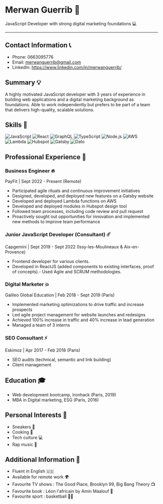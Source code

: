 # Merwan Guerrib 👾
JavaScript Developer with strong digital marketing foundations 💻

---


## Contact Information 📞

- Phone: 0663095776
- Email: merwanguerrib@gmail.com
- LinkedIn: https://www.linkedin.com/in/merwanguerrib/

## Summary 💡

A highly motivated JavaScript developer with 3 years of experience in building web applications and a digital marketing background as foundations. Able to work independently but prefers to be part of a team that delivers high-quality, scalable solutions.

## Skills 🦾

![JavaScript](https://img.shields.io/badge/-JavaScript-EFD81D?style=flat-square)
![React](https://img.shields.io/badge/-React-61DAFB?style=flat-square)
![GraphQL](https://img.shields.io/badge/-GraphQL-E00198?style=flat-square)
![TypeScript](https://img.shields.io/badge/-TypeScript-3077C6?style=flat-square)
![Node.js](https://img.shields.io/badge/-Node.js-339933?style=flat-square)
![AWS](https://img.shields.io/badge/AWS-EA5F06?style=flat-square)
![Lambda](https://img.shields.io/badge/Lambda-D96609?style=flat-square)
![Hubspot](https://img.shields.io/badge/Hubspot-FF5B34?style=flat-square)
![Gatsby](https://img.shields.io/badge/Gatsby-542C84?style=flat-square)
![Dato](https://img.shields.io/badge/Dato-FF7C66?style=flat-square)

## Professional Experience 💼

### Business Engineer 🔥

PayFit | Sept 2022 - Present (Remote)

- Participated agile rituals and continuous improvement initiatives
- Designed, developed, and deployed new features on a Gatsby website
- Developed and deployed Lambda functions on AWS
- Developed and deployed modules in Hubspot design tool
- Followed team processes, including code review and pull request
- Proactively sought out opportunities for innovation and implemented new methods to improve team performance

### Junior JavaScript Developer (Consultant) ☄️

Capgemini | Sept 2019 - Sept 2022 (Issy-les-Moulineaux & Aix-en-Provence)

- Frontend developer for various clients. 
- Developed in ReactJS (added components to existing interfaces, proof of concepts).- Used Agile and SCRUM methodologies.

### Digital Marketer 💥

Galileo Global Education | Feb 2018 - Sept 2019 (Paris)

- Implemented marketing optimizations to drive traffic and increase prospects
- Led agile project management for website launches and redesigns
- Achieved 100% increase in traffic and 40% increase in lead generation
- Managed a team of 3 interns

### SEO Consultant ⚡️

Eskimoz | Apr 2017 - Feb 2018 (Paris)

- SEO audits (technical, semantic and link building)
- Client management


## Education 🎓

- Web development bootcamp, Ironhack (Paris, 2019) 
- MBA in Digital marketing, ESG (Paris, 2016)

## Personal Interests 🎉

- Sneakers 👟
- Cooking 🍳
- Tech culture 💻
- Rap music 🎤

## Additional Information 📜

- Fluent in English 🇺🇸
- Available for remote work 🌍
- Favourite TV shows : The Good Place, Brooklyn 99, Big Bang Theory 📺
- Favourite book : Léon l'africain by Amin Maalouf 📖
- Favourite sport : basketball ⛹🏼
